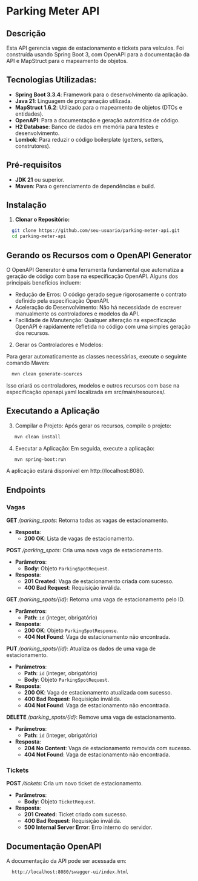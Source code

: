 # Parking Meter API

## Descrição

Esta API gerencia vagas de estacionamento e tickets para veículos. Foi construída usando Spring Boot 3, com OpenAPI para
a documentação da API e MapStruct para o mapeamento de objetos.

## Tecnologias Utilizadas:

- **Spring Boot 3.3.4**: Framework para o desenvolvimento da aplicação.
- **Java 21**: Linguagem de programação utilizada.
- **MapStruct 1.6.2**: Utilizado para o mapeamento de objetos (DTOs e entidades).
- **OpenAPI**: Para a documentação e geração automática de código.
- **H2 Database**: Banco de dados em memória para testes e desenvolvimento.
- **Lombok**: Para reduzir o código boilerplate (getters, setters, construtores).

## Pré-requisitos

- **JDK 21** ou superior.
- **Maven**: Para o gerenciamento de dependências e build.

## Instalação

1. **Clonar o Repositório:**

```bash
  git clone https://github.com/seu-usuario/parking-meter-api.git
  cd parking-meter-api
```

## Gerando os Recursos com o OpenAPI Generator

O OpenAPI Generator é uma ferramenta fundamental que automatiza a geração de código com base na 
especificação OpenAPI. Alguns dos principais benefícios incluem:

- Redução de Erros: O código gerado segue rigorosamente o contrato definido pela especificação 
OpenAPI.
- Aceleração do Desenvolvimento: Não há necessidade de escrever manualmente os 
controladores e modelos da API.
- Facilidade de Manutenção: Qualquer alteração na especificação OpenAPI é rapidamente 
   refletida no código com uma simples geração dos recursos.

2. Gerar os Controladores e Modelos:

Para gerar automaticamente as classes necessárias, execute o seguinte comando Maven:

``` bash
  mvn clean generate-sources 
```
Isso criará os controladores, modelos e outros recursos com base na especificação openapi.yaml
localizada em src/main/resources/.


## Executando a Aplicação

3. Compilar o Projeto:
Após gerar os recursos, compile o projeto:

``` bash
   mvn clean install
```

4. Executar a Aplicação:
Em seguida, execute a aplicação:

``` bash
   mvn spring-boot:run
```
A aplicação estará disponível em http://localhost:8080.

## Endpoints

### Vagas 
**GET** _/parking_spots_: Retorna todas as vagas de estacionamento.
- **Resposta**: 
  - **200 OK**: Lista de vagas de estacionamento.

**POST** _/parking_spots_: Cria uma nova vaga de estacionamento.
- **Parâmetros**:
  - **Body**: Objeto `ParkingSpotRequest`.
- **Resposta**:
  - **201 Created**: Vaga de estacionamento criada com sucesso.
  - **400 Bad Request**: Requisição inválida.

**GET** _/parking_spots/{id}_: Retorna uma vaga de estacionamento pelo ID.
- **Parâmetros**:
  - **Path**: `id` (integer, obrigatório)
- **Resposta**:
  - **200 OK**: Objeto `ParkingSpotResponse`.
  - **404 Not Found**: Vaga de estacionamento não encontrada.

**PUT** _/parking_spots/{id}_: Atualiza os dados de uma vaga de estacionamento.
- **Parâmetros**:
  - **Path**: `id` (integer, obrigatório)
  - **Body**: Objeto `ParkingSpotRequest`.
- **Resposta**:
  - **200 OK**: Vaga de estacionamento atualizada com sucesso.
  - **400 Bad Request**: Requisição inválida.
  - **404 Not Found**: Vaga de estacionamento não encontrada.

**DELETE** _/parking_spots/{id}_: Remove uma vaga de estacionamento.
- **Parâmetros**:
  - **Path**: `id` (integer, obrigatório)
- **Resposta**:
  - **204 No Content**: Vaga de estacionamento removida com sucesso.
  - **404 Not Found**: Vaga de estacionamento não encontrada.

### Tickets

**POST** _/tickets_: Cria um novo ticket de estacionamento.
- **Parâmetros**:
  - **Body**: Objeto `TicketRequest`.
- **Resposta**:
  - **201 Created**: Ticket criado com sucesso.
  - **400 Bad Request**: Requisição inválida.
  - **500 Internal Server Error**: Erro interno do servidor.
  
## Documentação OpenAPI
A documentação da API pode ser acessada em:

```bash
  http://localhost:8080/swagger-ui/index.html
```